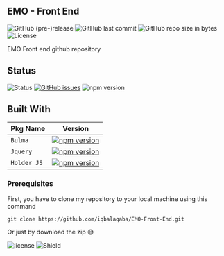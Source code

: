 ## EMO - Front End
![GitHub (pre-)release](https://img.shields.io/github/release/iqbalaqaba/EMO-Front-End/all.svg)
![GitHub last commit](https://img.shields.io/github/last-commit/iqbalaqaba/EMO-Front-End.svg)
![GitHub repo size in bytes](https://img.shields.io/github/repo-size/badges/shields.svg)
![License](https://img.shields.io/github/license/iqbalaqaba/EMO-Front-End.svg)

EMO Front end github repository

## Status
![Status](https://david-dm.org/iqbalaqaba/EMO-Front-End.svg)
[![GitHub issues](https://img.shields.io/github/issues/iqbalaqaba/EMO-Front-End.svg)](https://github.com/iqbalaqaba/EMO-Front-End/issues)
![npm version](https://badge.fury.io/js/yarn.svg)


## Built With

| Pkg Name  | Version |
| ------------- | ------------- |
| `Bulma` | [![npm version](https://badge.fury.io/js/bulma.svg)](https://badge.fury.io/js/bulma) |
| `Jquery` | [![npm version](https://badge.fury.io/js/jquery.svg)](https://badge.fury.io/js/jquery) |
| `Holder JS` | [![npm version](https://badge.fury.io/js/holderjs.svg)](https://badge.fury.io/js/holderjs) |

### Prerequisites

First, you have to clone my repository to your local machine using this command
```
git clone https://github.com/iqbalaqaba/EMO-Front-End.git
```
Or just by download the zip 😅

![license](https://img.shields.io/github/license/mashape/apistatus.svg) ![Shield](https://img.shields.io/badge/shield%20by-shield.io%20and%20badgefury-blue.svg)
